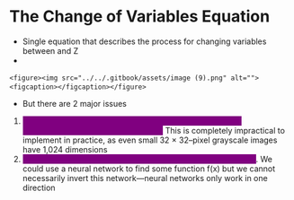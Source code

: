 # The Change of Variables Equation

* Single equation that describes the process for changing variables between and Z
*

    <figure><img src="../../.gitbook/assets/image (9).png" alt=""><figcaption></figcaption></figure>
* But there are 2 major issues

1. <mark style="color:purple;background-color:purple;">Calculating the determinant of a high-dimensional matrix is computationally extremely expensive.</mark> This is completely impractical to implement in practice, as even small 32 × 32–pixel grayscale images have 1,024 dimensions
2. <mark style="color:purple;background-color:purple;">How we should go about calculating the invertible function f(x)</mark>. We could use a neural network to find some function f(x) but we cannot necessarily invert this network—neural networks only work in one direction
